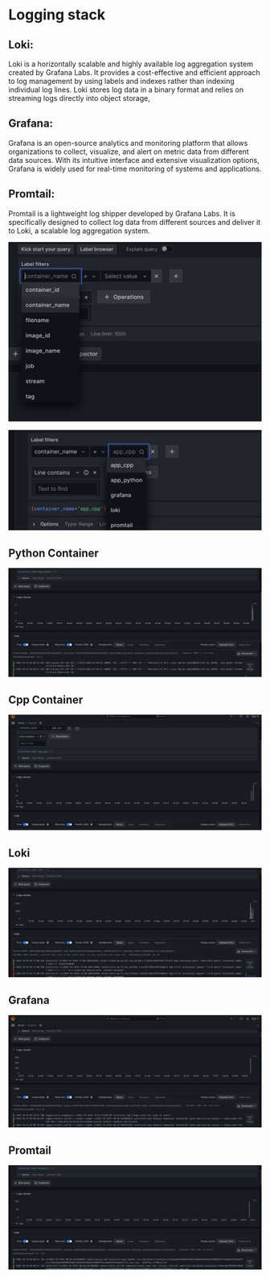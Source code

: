 # Logging stack

## Loki: 
Loki is a horizontally scalable and highly available log aggregation system created by Grafana Labs. It provides a cost-effective and efficient approach to log management by using labels and indexes rather than indexing individual log lines. Loki stores log data in a binary format and relies on streaming logs directly into object storage,

## Grafana:
Grafana is an open-source analytics and monitoring platform that allows organizations to collect, visualize, and alert on metric data from different data sources. With its intuitive interface and extensive visualization options, Grafana is widely used for real-time monitoring of systems and applications. 

## Promtail: 
Promtail is a lightweight log shipper developed by Grafana Labs. It is specifically designed to collect log data from different sources and deliver it to Loki, a scalable log aggregation system. 

![All labels](./imgs/img0.jpg)

![All docker containers](./imgs/img1.jpg)

## Python Container
![Python container](./imgs/img2.jpg)

## Cpp Container 
![Cpp container](./imgs/img3.jpg)

## Loki
![Loki](./imgs/img4.jpg)

## Grafana
![Grafana](./imgs/img5.jpg)

## Promtail
![img6.png](./imgs/img6.jpg)